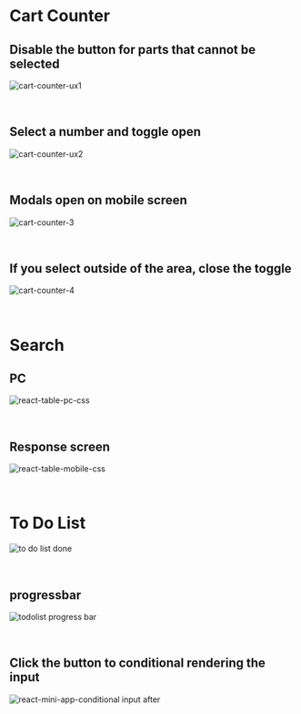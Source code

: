 # Cart Counter

## Disable the button for parts that cannot be selected

![cart-counter-ux1](https://user-images.githubusercontent.com/47590181/186339794-b479a76a-8310-4816-9040-0b0fd443db29.gif)

<br />

## Select a number and toggle open

![cart-counter-ux2](https://user-images.githubusercontent.com/47590181/186373536-170c1552-87a3-45c1-995a-e5974a6dfd35.gif)

<br />

## Modals open on mobile screen

![cart-counter-3](https://user-images.githubusercontent.com/47590181/186547229-2719ec00-b961-420f-ac9b-392cd0cfae93.gif)

<br />

## If you select outside of the area, close the toggle

![cart-counter-4](https://user-images.githubusercontent.com/47590181/186548332-142755a4-a3cc-4642-bb61-1d8deab4470a.gif)

<br />

# Search

## PC

![react-table-pc-css](https://user-images.githubusercontent.com/47590181/197099971-3df7d654-a63c-4651-8184-268412f04d8b.gif)

<br />

## Response screen

![react-table-mobile-css](https://user-images.githubusercontent.com/47590181/197162550-bb7eb084-6ec6-4dc0-be64-06bcd2d2d4a6.gif)

<br />

# To Do List

![to do list done](https://user-images.githubusercontent.com/47590181/200212447-a42d7880-d67f-4920-a2f4-1e40e500fa5c.gif)

<br />

## progressbar

![todolist progress bar](https://user-images.githubusercontent.com/47590181/200457471-7b050059-d7a1-4c94-a4ff-700b031ecd70.gif)

<br />

## Click the button to conditional rendering the input

![react-mini-app-conditional input after](https://user-images.githubusercontent.com/47590181/201809965-d537d472-897a-4ecb-9c71-fd0a62fc58f4.gif)

<br />
